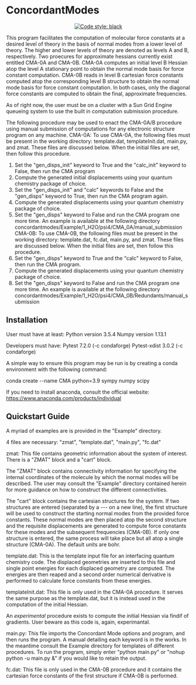 # ConcordantModes


<p align="center">
<a href="https://github.com/psf/black"><img alt="Code style: black" src="https://img.shields.io/badge/code%20style-black-000000.svg"></a>
</p>

This program facilitates the computation of molecular force constants at a desired level of theory in the basis of normal modes from a lower level of theory.
The higher and lower levels of theory are denoted as levels A and B, respectively.
Two proecures for approximate hessians currently exist entitled CMA-0A and CMA-0B.
CMA-0A computes an initial level B Hessian atop the level A stationary point to obtain the normal mode basis for force constant computation.
CMA-0B reads in level B cartesian force constants computed atop the corresponding level B structure to obtain the normal mode basis for force constant computation.
In both cases, only the diagonal force constants are computed to obtain the final, approximate frequencies.

As of right now, the user must be on a cluster with a Sun Grid Engine queueing system to use the built in computation submission procedure.

The following procedure may be used to enact the CMA-0A/B procedure using manual submission of computations for any electronic structure program on any machine.
CMA-0A:
To use CMA-0A, the following files must be present in the working directory: template.dat, templateInit.dat, main.py, and zmat.
These files are discussed below. When the initial files are set, then follow this procedure.
1) Set the "gen_disps_init" keyword to True and the "calc_init" keyword to False, then run the CMA program
2) Compute the generated initial displacements using your quantum chemistry package of choice.
3) Set the "gen_disps_init" and "calc" keywords to False and the "gen_disps" keyword to True, then run the CMA program again.
4) Compute the generated displacements using your quantum chemistry package of choice.
5) Set the "gen_disps" keyword to False and run the CMA program one more time.
An example is available at the following directory concordantmodes/Example/1_H2O/psi4/CMA_0A/manual_submission
CMA-0B:
To use CMA-0B, the following files must be present in the working directory: template.dat, fc.dat, main.py, and zmat. These files are discussed below. When the initial files are set, then follow this procedure.
1) Set the "gen_disps" keyword to True and the "calc" keyword to False, then run the CMA program.
2) Compute the generated displacements using your quantum chemistry package of choice.
3) Set the "gen_disps" keyword to False and run the CMA program one more time.
An example is available at the following directory concordantmodes/Example/1_H2O/psi4/CMA_0B/Redundants/manual_submission

## Installation

User must have at least:
Python version 3.5.4
Numpy version 1.13.1

Developers must have:
Pytest 7.2.0 (-c condaforge)
Pytest-xdist 3.0.2 (-c condaforge)

A simple way to ensure this program may be run is by creating a conda environment with the following command:

conda create --name CMA python=3.9 sympy numpy scipy

If you need to install anaconda, consult the official website:
https://www.anaconda.com/products/individual

## Quickstart Guide

A myriad of examples are is provided in the "Example" directory.

4 files are necessary: "zmat", "template.dat", "main.py", "fc.dat"

zmat:
This file contains geometric information about the system of interest. There is a "ZMAT" block and a "cart" block.

The "ZMAT" block contains connectivity information for specifying the internal coordinates of the molecule by which the normal modes will be described.
The user may consult the "Example" directory contained herein for more guidance on how to construct the different connectivities.

The "cart" block contains the cartesian structures for the system. If two structures are entered (separated by a --- on a new line), the first structure will be used to construct the starting normal modes from the provided force constants. These normal modes are then placed atop the second structure and the requisite displacements are generated to compute force constants for these modes and the subsequent frequencies (CMA-0B). If only one structure is entered, the same process will take place but all atop a single structure (CMA-0A). The default units are bohr.

template.dat:
This is the template input file for an interfacing quantum chemistry code. The displaced geometries are inserted to this file and single point energies for each displaced geometry are computed. The energies are then reaped and a second order numerical derivative is performed to calculate force constants from these energies.

templateInit.dat:
This file is only used in the CMA-0A procedure. It serves the same purpose as the template.dat, but it is instead used in the computation of the initial Hessian.

An *experimental* procedure exists to compute the initial Hessian via findif of gradients. User beware as this code is, again, experimantal.

main.py:
This file imports the Concordant Mode options and program, and then runs the program. 
A manual detailing each keyword is in the works.
In the meantime consult the Example directory for templates of different procedures.
To run the program, simply enter "python main.py" or "nohup python -u main.py &" if you would like to retain the output.

fc.dat:
This file is only used in the CMA-0B procedure and it contains the cartesian force constants of the first structure if CMA-0B is performed.
